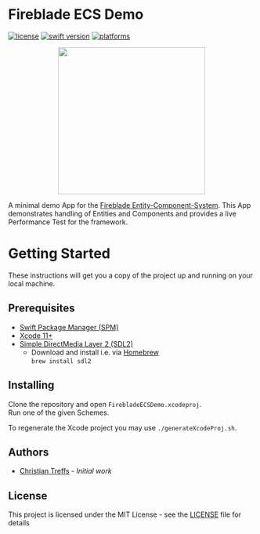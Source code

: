 # Fireblade ECS Demo

[![license](https://img.shields.io/badge/license-MIT-brightgreen.svg)](LICENSE)
[![swift version](https://img.shields.io/badge/swift-5+-brightgreen.svg)](#)
[![platforms](https://img.shields.io/badge/platform-macOS%20-brightgreen.svg)](#)

<p align="center">
	<a href="demo.png" target="_blank">
		<img height="300" src="./demo.png" />
	</a>
</p>

A minimal demo App for the [Fireblade Entity-Component-System](https://github.com/fireblade-engine/ecs). 
This App demonstrates handling of Entities and Components and provides a live Performance Test  for the framework.


# Getting Started

These instructions will get you a copy of the project up and running on your local machine.

## Prerequisites

- [Swift Package Manager (SPM)](https://github.com/apple/swift-package-manager)
- [Xcode 11+](https://developer.apple.com/xcode/)
- [Simple DirectMedia Layer 2 (SDL2)](https://www.libsdl.org/download-2.0.php)
	- Download and install i.e. via [Homebrew](https://brew.sh)   
		`brew install sdl2`

## Installing

Clone the repository and open `FirebladeECSDemo.xcodeproj`.   
Run one of the given Schemes. 

To regenerate the Xcode project you may use `./generateXcodeProj.sh`.

## Authors

* [Christian Treffs](https://github.com/ctreffs) - *Initial work*

## License

This project is licensed under the MIT License - see the [LICENSE](LICENSE) file for details
